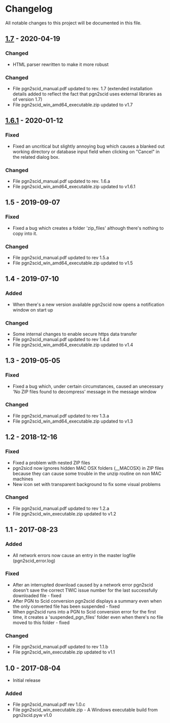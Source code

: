 # Changelog
All notable changes to this project will be documented in this file.

## [1.7](https://github.com/CasualPyDev/pgn2scid/releases/tag/1.7) - 2020-04-19

### Changed
- HTML parser rewritten to make it more robust

### Changed
- File pgn2scid_manual.pdf updated to rev. 1.7 (extended installation details added to reflect the fact that pgn2scid uses
external libraries as of version 1.7)
- File pgn2scid_win_amd64_executable.zip updated to v1.7

## [1.6.1](https://github.com/CasualPyDev/pgn2scid/releases/tag/1.6) - 2020-01-12

### Fixed
- Fixed an uncritical but slightly annoying bug which causes a blanked out working directory or database
input field when clicking on "Cancel" in the related dialog box.

### Changed
- File pgn2scid_manual.pdf updated to rev. 1.6.a
- File pgn2scid_win_amd64_executable.zip updated to v1.6.1

## 1.5 - 2019-09-07

### Fixed
- Fixed a bug which creates a folder 'zip_files' although there's nothing to copy into it.

### Changed
- File pgn2scid_manual.pdf updated to rev 1.5.a
- File pgn2scid_win_amd64_executable.zip updated to v1.5

## 1.4 - 2019-07-10

### Added
- When there's a new version available pgn2scid now opens a notification window on start up

### Changed
- Some internal changes to enable secure https data transfer
- File pgn2scid_manual.pdf updated to rev 1.4.d
- File pgn2scid_win_amd64_executable.zip updated to v1.4

## 1.3 - 2019-05-05
### Fixed
- Fixed a bug which, under certain circumstances, caused an unecessary
'No ZIP files found to decompress' message in the message window

### Changed
- File pgn2scid_manual.pdf updated to rev 1.3.a
- File pgn2scid_win_amd64_executable.zip updated to v1.3

## 1.2 - 2018-12-16
### Fixed
- Fixed a problem with nested ZIP files
- pgn2sicd now ignores hidden MAC OSX folders (__MACOSX) in ZIP files because they can
cause some trouble in the unzip routine on non MAC machines
- New icon set with transparent background to fix some visual problems

### Changed
- File pgn2scid_manual.pdf updated to rev 1.2.a
- File pgn2scid_win_executable.zip updated to v1.2

## 1.1 - 2017-08-23
### Added
- All network errors now cause an entry in the master logfile (pgn2scid_error.log)

### Fixed
- After an interrupted download caused by a network error pgn2scid doesn't save the correct TWIC issue number for the last successfully downloaded file - fixed
- After PGN to Scid conversion pgn2scid displays a summary even when the only converted file has been suspended - fixed
- When pgn2scid runs into a PGN to Scid conversion error for the first time, it creates a 'suspended_pgn_files' folder even when there's no file moved to this folder - fixed

### Changed
- File pgn2scid_manual.pdf updated to rev 1.1.b
- File pgn2scid_win_executable.zip updated to v1.1

## 1.0 - 2017-08-04
- Initial release

### Added
- File pgn2scid_manual.pdf rev 1.0.c
- File pgn2scid_win_executable.zip - A Windows executable build from pgn2scid.pyw v1.0
